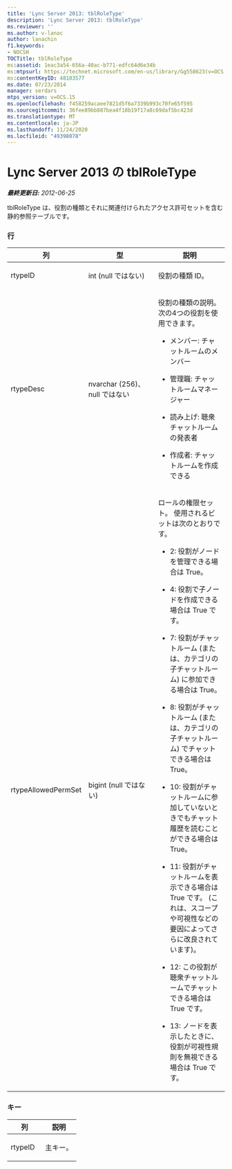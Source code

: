 ```yaml
---
title: 'Lync Server 2013: tblRoleType'
description: 'Lync Server 2013: tblRoleType'
ms.reviewer: ''
ms.author: v-lanac
author: lanachin
f1.keywords:
- NOCSH
TOCTitle: tblRoleType
ms:assetid: 1eac3a54-656a-40ac-b771-edfc64d6e34b
ms:mtpsurl: https://technet.microsoft.com/en-us/library/Gg558623(v=OCS.15)
ms:contentKeyID: 48183577
ms.date: 07/23/2014
manager: serdars
mtps_version: v=OCS.15
ms.openlocfilehash: f458259acaee7821d5f6a7339b993c70fe65f595
ms.sourcegitcommit: 36fee89bb887bea4f18b19f17a8c69daf5bc423d
ms.translationtype: MT
ms.contentlocale: ja-JP
ms.lasthandoff: 11/24/2020
ms.locfileid: "49398078"
---
```

# <a name="tblroletype-in-lync-server-2013"></a>Lync Server 2013 の tblRoleType

<div data-xmlns="http://www.w3.org/1999/xhtml">

<div class="topic" data-xmlns="http://www.w3.org/1999/xhtml" data-msxsl="urn:schemas-microsoft-com:xslt" data-cs="https://msdn.microsoft.com/">

<div data-asp="https://msdn2.microsoft.com/asp">



</div>

<div id="mainSection">

<div id="mainBody">

<span> </span>

_**最終更新日:** 2012-06-25_

tblRoleType は、役割の種類とそれに関連付けられたアクセス許可セットを含む静的参照テーブルです。

### <a name="columns"></a>行

<table>
<colgroup>
<col style="width: 33%" />
<col style="width: 33%" />
<col style="width: 33%" />
</colgroup>
<thead>
<tr class="header">
<th>列</th>
<th>型</th>
<th>説明</th>
</tr>
</thead>
<tbody>
<tr class="odd">
<td><p>rtypeID</p></td>
<td><p>int (null ではない)</p></td>
<td><p>役割の種類 ID。</p></td>
</tr>
<tr class="even">
<td><p>rtypeDesc</p></td>
<td><p>nvarchar (256)、null ではない</p></td>
<td><p>役割の種類の説明。 次の4つの役割を使用できます。</p>
<ul>
<li><p>メンバー: チャットルームのメンバー</p></li>
<li><p>管理職: チャットルームマネージャー</p></li>
<li><p>読み上げ: 聴衆チャットルームの発表者</p></li>
<li><p>作成者: チャットルームを作成できる</p></li>
</ul></td>
</tr>
<tr class="odd">
<td><p>rtypeAllowedPermSet</p></td>
<td><p>bigint (null ではない)</p></td>
<td><p>ロールの権限セット。 使用されるビットは次のとおりです。</p>
<ul>
<li><p>2: 役割がノードを管理できる場合は True。</p></li>
<li><p>4: 役割で子ノードを作成できる場合は True です。</p></li>
<li><p>7: 役割がチャットルーム (または、カテゴリの子チャットルーム) に参加できる場合は True。</p></li>
<li><p>8: 役割がチャットルーム (または、カテゴリの子チャットルーム) でチャットできる場合は True。</p></li>
<li><p>10: 役割がチャットルームに参加していないときでもチャット履歴を読むことができる場合は True。</p></li>
<li><p>11: 役割がチャットルームを表示できる場合は True です。 (これは、スコープや可視性などの要因によってさらに改良されています)。</p></li>
<li><p>12: この役割が聴衆チャットルームでチャットできる場合は True です。</p></li>
<li><p>13: ノードを表示したときに、役割が可視性規則を無視できる場合は True です。</p></li>
</ul></td>
</tr>
</tbody>
</table>


### <a name="key"></a>キー

<table>
<colgroup>
<col style="width: 50%" />
<col style="width: 50%" />
</colgroup>
<thead>
<tr class="header">
<th>列</th>
<th>説明</th>
</tr>
</thead>
<tbody>
<tr class="odd">
<td><p>rtypeID</p></td>
<td><p>主キー。</p></td>
</tr>
</tbody>
</table>


</div>

<span> </span>

</div>

</div>

</div>

